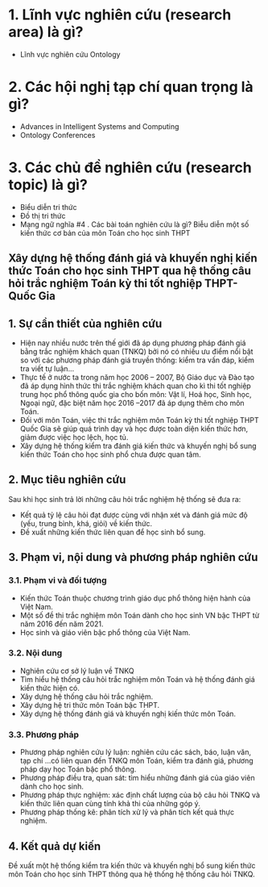 
# 1. Lĩnh vực nghiên cứu (research area) là gì?
   - Lĩnh vực nghiên cứu Ontology
# 2. Các hội nghị tạp chí quan trọng là gì?
   - Advances in Intelligent Systems and Computing
   - Ontology Conferences
# 3. Các chủ đề nghiên cứu (research topic) là gì?
   - Biểu diễn tri thức
   - Đồ thị tri thức
   - Mạng ngữ nghĩa
#4 . Các bài toán nghiên cứu là gì?
    Biễu diễn một số kiến thức cơ bản của môn Toán cho học sinh THPT

## Xây dựng hệ thống đánh giá và khuyến nghị kiến thức Toán cho học sinh THPT qua hệ thống câu hỏi trắc nghiệm Toán kỳ thi tốt nghiệp THPT-Quốc Gia 

## 1. Sự cần thiết của nghiên cứu
   - Hiện nay nhiều nước trên thế giới đã áp dụng phương pháp đánh giá bằng trắc nghiệm khách quan (TNKQ) bởi nó có nhiều ưu điểm nổi bật so với các phương pháp đánh giá truyền thống: kiểm tra vấn đáp, kiểm tra viết tự luận...
   - Thực tế ở nước ta trong năm học 2006 – 2007, Bộ Giáo dục và Đào tạo đã áp dụng hình thức thi trắc nghiệm khách quan cho kì thi tốt nghiệp trung học phổ thông quốc gia cho bốn môn: Vật lí, Hoá học, Sinh học, Ngoại ngữ, đặc biệt năm học 2016 –2017 đã áp dụng thêm cho môn Toán.
   - Đối với môn Toán, việc thi trắc nghiệm môn Toán kỳ thi tốt nghiệp THPT Quốc Gia sẽ giúp quá trình dạy và học được toàn diện kiến thức hơn, giảm được việc học lệch, học tủ.
   - Xây dựng hệ thống kiểm tra đánh giá kiến thức và khuyến nghị bổ sung kiến thức Toán cho học sinh phổ chưa được quan tâm.
## 2. Mục tiêu nghiên cứu
   Sau khi học sinh trả lời những câu hỏi trắc nghiệm hệ thống sẽ đưa ra:
   - Kết quả tỷ lệ câu hỏi đạt được cùng với nhận xét và đánh giá mức độ (yếu, trung bình, khá, giỏi) về kiến thức.
   - Đề xuất những kiến thức liên quan để học sinh bổ sung.
## 3. Phạm vi, nội dung và phương pháp nghiên cứu
### 3.1. Phạm vi và đối tượng
   - Kiến thức Toán thuộc chương trình giáo dục phổ thông hiện hành của Việt Nam.
   - Một số đề thi trắc nghiệm môn Toán dành cho học sinh VN bậc THPT từ năm 2016 đến năm 2021.
   - Học sinh và giáo viên bậc phổ thông của Việt Nam.
### 3.2. Nội dung
   - Nghiên cứu cơ sở lý luận về TNKQ
   - Tìm hiểu hệ thống câu hỏi trắc nghiệm môn Toán và hệ thống đánh giá kiến thức hiện có.
   - Xây dựng hệ thống câu hỏi trắc nghiệm.
   - Xây dựng hệ tri thức môn Toán bậc THPT.
   - Xây dựng hệ thống đánh giá và khuyến nghị kiến thức môn Toán.
### 3.3. Phương pháp
   - Phương pháp nghiên cứu lý luận: nghiên cứu các sách, báo, luận văn, tạp chí ...có liên quan đến TNKQ môn Toán, kiểm tra đánh giá, phương pháp dạy học Toán bậc phổ thông.
   - Phương pháp điều tra, quan sát: tìm hiểu những đánh giá của giáo viên dành cho học sinh.
   - Phương pháp thực nghiệm: xác định chất lượng của bộ câu hỏi TNKQ và kiến thức liên quan cùng tính khả thi của những góp ý.
   - Phương pháp thống kê: phân tích xử lý và phân tích kết quả thực nghiệm.
## 4. Kết quả dự kiến
   Đề xuất một hệ thống kiểm tra kiến thức và khuyến nghị bổ sung kiến thức môn Toán cho học sinh THPT thông qua hệ thống hệ thống câu hỏi TNKQ.
